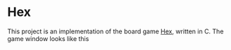 # Hex
This project is an implementation of the board game [Hex](https://en.wikipedia.org/wiki/Hex_(board_game)),
written in C. The game window looks like this
